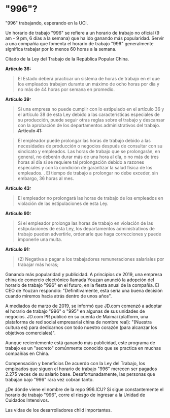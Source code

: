 "996"?
===
 "996" trabajando, esperando en la UCI.

 Un horario de trabajo "996" se refiere a un horario de trabajo no oficial (9 am - 9 pm, 6 días a la semana) que ha ido ganando más popularidad. Servir a una compañía que fomenta el horario de trabajo "996" generalmente significa trabajar por lo menos 60 horas a la semana.

 Citado de la Ley del Trabajo de la República Popular China.

**Artículo 36:**

> El Estado deberá practicar un sistema de horas de trabajo en el que los empleados trabajen durante un máximo de ocho horas por día y no más de 44 horas por semana en promedio.

**Artículo 39:**

> Si una empresa no puede cumplir con lo estipulado en el artículo 36 y el artículo 38 de esta Ley debido a las características especiales de su producción, puede seguir otras reglas sobre el trabajo y descansar con la aprobación de los departamentos administrativos del trabajo.
**Artículo 41:**

> El empleador puede prolongar las horas de trabajo debido a las necesidades de producción o negocios después de consultar con su sindicato y empleados. Las horas de trabajo que se prolongarán, en general, no deberán durar más de una hora al día, o no más de tres horas al día si se requiere tal prolongación debido a razones especiales y con la condición de garantizar la salud física de los empleados. . El tiempo de trabajo a prolongar no debe exceder, sin embargo, 36 horas al mes.

**Artículo 43:**

> El empleador no prolongará las horas de trabajo de los empleados en violación de las estipulaciones de esta Ley.

**Artículo 90:**

> Si el empleador prolonga las horas de trabajo en violación de las estipulaciones de esta Ley, los departamentos administrativos de trabajo pueden advertirle, ordenarle que haga correcciones y puede imponerle una multa.

**Artículo 91:**

> (2) Negativa a pagar a los trabajadores remuneraciones salariales por trabajar más horas;

Ganando más popularidad y publicidad.
 A principios de 2019, una empresa china de comercio electrónico llamada Youzan anunció la adopción del horario de trabajo "996" en el futuro, en la fiesta anual de la compañía. El CEO de Youzan respondió: "Definitivamente, esta sería una buena decisión cuando miremos hacia atrás dentro de unos años".

 A mediados de marzo de 2019, se informó que JD.com comenzó a adoptar el horario de trabajo "996" o "995" en algunas de sus unidades de negocios. JD.com PR publicó en su cuenta de Maimai (platform, una plataforma de red social empresarial china de nombre real): "(Nuestra cultura es) para dedicarnos con todo nuestro corazón (para alcanzar los objetivos comerciales)".

 Aunque recientemente está ganando más publicidad, este programa de trabajo es un "secreto" comúnmente conocido que se practica en muchas compañías en China.

 Compensación y beneficios
 De acuerdo con la Ley del Trabajo, los empleados que siguen el horario de trabajo "996" merecen ser pagados 2.275 veces de su salario base. Desafortunadamente, las personas que trabajan bajo "996" rara vez cobran tanto.

 ¿De dónde viene el nombre de la repo 996.ICU?
 Si sigue constantemente el horario de trabajo "996", corre el riesgo de ingresar a la Unidad de Cuidados Intensivos.

 Las vidas de los desarrolladores child importantes.

